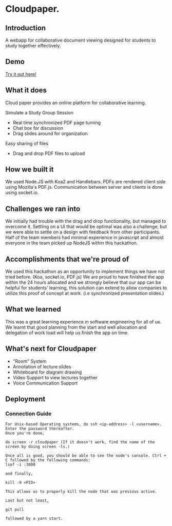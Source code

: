 # Cloudpaper.

## Introduction
A webapp for collaborative document viewing designed for students to study together effectively.

## Demo
[Try it out here!](http://tinyurl.com/cloudpaper2017)

## What it does
Cloud paper provides an online platform for collaborative learning.

Simulate a Study Group Session
* Real time synchronized PDF page turning
* Chat box for discussion
* Drag slides around for organization

Easy sharing of files
* Drag and drop PDF files to upload


## How we built it
We used Node.JS with Koa2 and Handlebars. PDFs are rendered client side using Mozilla's PDF.js. Communication between server and clients is done using socket.io.

## Challenges we ran into
We initially had trouble with the drag and drop functionality, but managed to overcome it.
Settling on a UI that would be optimal was also a challenge, but we were able to settle on a design with feedback from other participants.
Half of the team members had minimal experience in javascript and almost everyone in the team picked up NodeJS within this hackathon.

## Accomplishments that we're proud of
We used this hackathon as an opportunity to implement things we have not tried before. (Koa, socket.io, PDF.js)
We are proud to have finished the app within the 24 hours allocated and we strongly believe that our app can be helpful for students' learning, this solution can extend to allow companies to utilize this proof of concept at work. (i.e synchronized presentation
slides.)

## What we learned
This was a great learning experience in software engineering for all of us.
We learnt that good planning from the start and well allocation and delegation of work load will help us finish the app on time.

## What's next for Cloudpaper
* "Room" System
* Annotation of lecture slides
* Whiteboard for diagram drawing
* Video Support to view lectures together
* Voice Communication Support


## Deployment

### Connection Guide 

```
For Unix-based Operating systems, do ssh <ip-address> -l <username>. Enter the password thereafter.
Once you're done,

do screen -r cloudpaper (If it doesn't work, find the name of the screen by doing screen -ls.)

Once all is good, you should be able to see the node's console. Ctrl + C followed by the following commands:
lsof -i :3000

and finally,

kill -9 <PID>

This allows us to properly kill the node that was previous active.

Last but not least,

git pull

followed by a yarn start.

```
